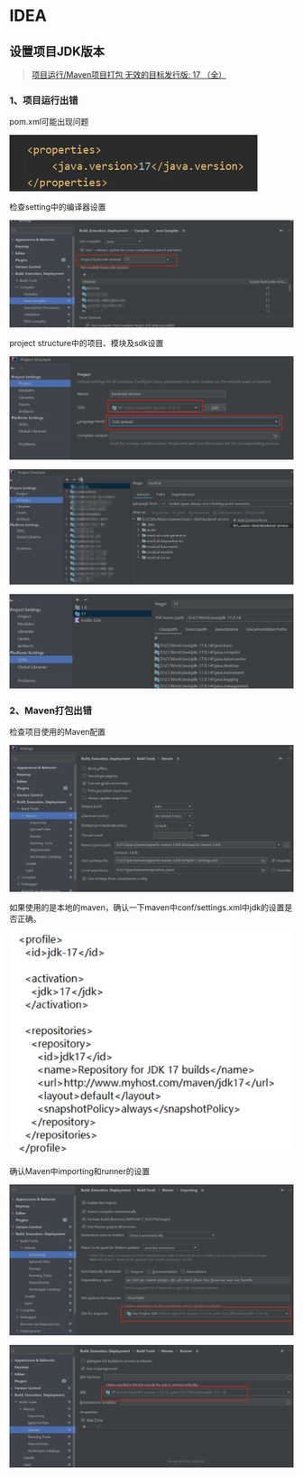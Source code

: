 # IDEA

## 设置项目JDK版本

> [项目运行/Maven项目打包 无效的目标发行版: 17 （全）](https://blog.csdn.net/Yusian_/article/details/127763882)

### 1、项目运行出错

pom.xml可能出现问题

![image-20250822161950633](images/image-20250822161950633.png)

检查setting中的编译器设置

![image-20250822162109626](images/image-20250822162109626.png)

project structure中的项目、模块及sdk设置

![image-20250822162413335](images/image-20250822162413335.png)

![image-20250822162515404](images/image-20250822162515404.png)

![image-20250822162550289](images/image-20250822162550289.png)

### 2、Maven打包出错

检查项目使用的Maven配置

![image-20250822162903753](images/image-20250822162903753.png)

如果使用的是本地的maven，确认一下maven中conf/settings.xml中jdk的设置是否正确。

![image-20250822162920531](images/image-20250822162920531.png)

确认Maven中importing和runner的设置

![image-20250822163135894](images/image-20250822163135894.png)

![image-20250822163251933](images/image-20250822163251933.png)
